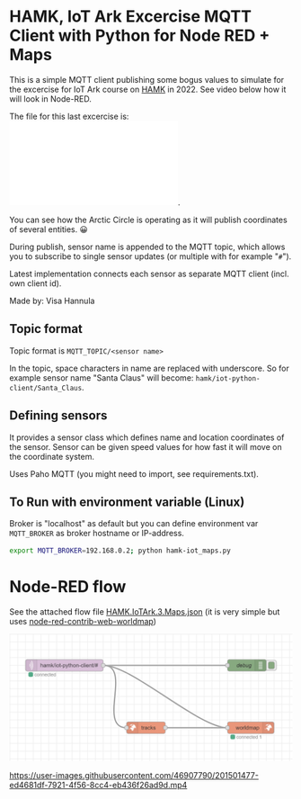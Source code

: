 # HAMK, IoT Ark Excercise MQTT Client with Python for Node RED + Maps

This is a simple MQTT client publishing some bogus values to simulate for the excercise for IoT Ark course on [HAMK](https://www.hamk.fi/korkeakouludiplomi/iot-data-ja-pelimoottoriosaaja/) in 2022. See video below how it will look in Node-RED.

The file for this last excercise is: ![hamk-iot_maps.py](hamk-iot_maps.py).

You can see how the Arctic Circle is operating as it will publish coordinates of several entities. 😀

During publish, sensor name is appended to the MQTT topic, which allows you to subscribe to single sensor updates (or multiple with for example "`#`").

Latest implementation connects each sensor as separate MQTT client (incl. own client id).

Made by: Visa Hannula

## Topic format
Topic format is `MQTT_TOPIC/<sensor name>`

In the topic, space characters in name are replaced with underscore. So for example sensor name "Santa Claus" will become: `hamk/iot-python-client/Santa_Claus`.

## Defining sensors
It provides a sensor class which defines name and location coordinates of the sensor. Sensor can be given speed values for how fast it will move on the coordinate system.

Uses Paho MQTT (you might need to import, see requirements.txt).


## To Run with environment variable (Linux)

Broker is "localhost" as default but you can define environment var `MQTT_BROKER` as broker hostname or IP-address.

```sh
export MQTT_BROKER=192.168.0.2; python hamk-iot_maps.py
```

# Node-RED flow

See the attached flow file [HAMK.IoTArk.3.Maps.json](HAMK.IoTArk.3.Maps.json) (it is very simple but uses [node-red-contrib-web-worldmap](https://github.com/dceejay/RedMap))

![Flow](video/NodeRED_flow.png)


https://user-images.githubusercontent.com/46907790/201501477-ed4681df-7921-4f56-8cc4-eb436f26ad9d.mp4

